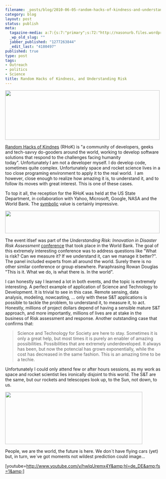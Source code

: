 ```yaml
--- 
filename: _posts/blog/2010-06-05-random-hacks-of-kindness-and-understanding-risk.md
category: blog
layout: post
status: publish
meta: 
  tagazine-media: a:7:{s:7:"primary";s:72:"http://nasonurb.files.wordpress.com/2010/06/4671896917_090c74fba6_b.jpeg";s:6:"images";a:3:{s:72:"http://nasonurb.files.wordpress.com/2010/06/4671896917_090c74fba6_b.jpeg";a:6:{s:8:"file_url";s:72:"http://nasonurb.files.wordpress.com/2010/06/4671896917_090c74fba6_b.jpeg";s:5:"width";s:4:"1017";s:6:"height";s:3:"326";s:4:"type";s:5:"image";s:4:"area";s:6:"331542";s:9:"file_path";s:0:"";}s:57:"http://nasonurb.files.wordpress.com/2010/06/urheader.jpeg";a:6:{s:8:"file_url";s:57:"http://nasonurb.files.wordpress.com/2010/06/urheader.jpeg";s:5:"width";s:3:"955";s:6:"height";s:3:"140";s:4:"type";s:5:"image";s:4:"area";s:6:"133700";s:9:"file_path";s:0:"";}s:71:"http://nasonurb.files.wordpress.com/2010/06/4112729553_cf45a953f0_b.jpg";a:6:{s:8:"file_url";s:71:"http://nasonurb.files.wordpress.com/2010/06/4112729553_cf45a953f0_b.jpg";s:5:"width";s:3:"444";s:6:"height";s:3:"169";s:4:"type";s:5:"image";s:4:"area";s:5:"75036";s:9:"file_path";s:0:"";}}s:6:"videos";a:0:{}s:11:"image_count";s:1:"3";s:6:"author";s:7:"4180497";s:7:"blog_id";s:7:"8438084";s:9:"mod_stamp";s:19:"2010-07-22 17:47:18";}
  _wp_old_slug: ""
  jabber_published: "1277263844"
  _edit_last: "4180497"
published: true
type: post
tags: 
- Outreach
- politics
- Science
title: Random Hacks of Kindness, and Understanding Risk
---
```

<a href="http://www.flickr.com/photos/nasonurb/4671896917/in/set-72157624209812710/"><img class="aligncenter size-full wp-image-810" title="2010-06-04 18.30.53" src="http://nasonurb.files.wordpress.com/2010/06/4671896917_090c74fba6_b.jpeg" alt="" width="500" height="160" /></a>

<a href="http://www.rhok.org/">Random Hacks of Kindnes</a> (RHoK) is "a community of developers, geeks and tech-savvy do-gooders around the world, working to develop software solutions that respond to the challenges facing humanity today". Unfortunately I am not a developer myself. I do develop code, sometimes quite complex. Unfortunately space and rocket science lives in a too close programing environment to apply it to the real world.  I am however, close enough to realize how amazing it is, to understand it, and to follow its moves with great interest. This is one of these cases.

To top it all, the reception for the RHoK was held at the US State Department, in collaboration with Yahoo, Microsoft, Google, NASA and the World Bank. The <a href="http://twitter.com/brunosan/status/15451376968">symbolic</a> value is certainly impressive.

<a href="http://community.understandrisk.org/"><img class="aligncenter size-full wp-image-811" title="URheader" src="http://nasonurb.files.wordpress.com/2010/06/urheader.jpeg" alt="" width="500" height="73" /></a>

<!--more-->The event itlsef was part of the <em>Understanding Risk: Innovation in Disaster Risk Assessment</em> <a href="http://community.understandrisk.org/">conference</a> that took place in the World Bank. The goal of this extremely interesting conference was to address questions like "What is risk? Can we measure it? If we understand it, can we manage it better?". The panel included experts from all around the world. Surely there is no other similar conference or group elsewhere. Paraphrasing Rowan Douglas "This is it. What we do, is what there is. In the world".

I can honestly say I learned a lot in both events, and the topic is extremely interesting. A perfect example of application of Science and Technology to Development. It is trivial to see in this case. Remote sensing, data analysis, modeling, nowcasting, ... only with these S&amp;T applications is possible to tackle the problem, to understand it, to measure it, to act. Honestly, millions of project dollars depend of having a sensible mature S&amp;T approach, and more importantly, millions of lives are at stake in the business of Risk assessment and response. Another outstanding case that confirms that:
<blockquote>Science and Technology for Society are here to stay. Sometimes it is only a great help, but most times it is purely an enabler of amazing possibilities. Possibilities that are extremely underdeveloped. It always has been, but now the potencial has grown exponentially, while the cost has decreased in the same fashion. This is an amazing time to be a techie.</blockquote>
Unfortunately I could only attend few or after hours sessions, as my work as space and rocket scientist lies ironically disjoint to this world. The S&amp;T are the same, but our rockets and telescopes look up, to the Sun, not down, to us.

<a href="http://www.flickr.com/photos/oddwick/4112729553/in/photostream/"><img class="aligncenter size-full wp-image-813" title="4112729553_cf45a953f0_b" src="http://nasonurb.files.wordpress.com/2010/06/4112729553_cf45a953f0_b.jpg" alt="" width="444" height="169" /></a>

People, we are the world, the future is here. We don´t have flying cars (yet) but, in turn, we´ve got moments not wildest prediction could image...

[youtube=http://www.youtube.com/v/hwlqUremx4Y&amp;hl=de_DE&amp;fs=1&amp;]
